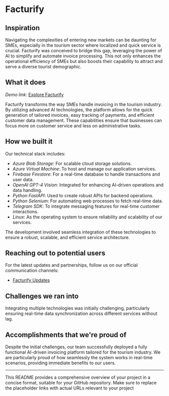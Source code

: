 # Facturify

## Inspiration
Navigating the complexities of entering new markets can be daunting for SMEs, especially in the tourism sector where localized and quick service is crucial. Facturify was conceived to bridge this gap, leveraging the power of AI to simplify and automate invoice processing. This not only enhances the operational efficiency of SMEs but also boosts their capability to attract and serve a diverse tourist demographic.

## What it does
*Demo link*: [Explore Facturify](https://youtu.be/FacturifyDemo)

Facturify transforms the way SMEs handle invoicing in the tourism industry. By utilizing advanced AI technologies, the platform allows for the quick generation of tailored invoices, easy tracking of payments, and efficient customer data management. These capabilities ensure that businesses can focus more on customer service and less on administrative tasks.

## How we built it
Our technical stack includes:
- *Azure Blob Storage*: For scalable cloud storage solutions.
- *Azure Virtual Machine*: To host and manage our application services.
- *Firebase Firestore*: For a real-time database to handle transactions and user data.
- *OpenAI GPT-4 Vision*: Integrated for enhancing AI-driven operations and data handling.
- *Python FastAPI*: Used to create robust APIs for backend operations.
- *Python Selenium*: For automating web processes to fetch real-time data.
- *Telegram SDK*: To integrate messaging features for real-time customer interactions.
- *Linux*: As the operating system to ensure reliability and scalability of our services.

The development involved seamless integration of these technologies to ensure a robust, scalable, and efficient service architecture.

## Reaching out to potential users
For the latest updates and partnerships, follow us on our official communication channels:
- [Facturify Updates](https://x.com/facturifyupdates)

## Challenges we ran into
Integrating multiple technologies was initially challenging, particularly ensuring real-time data synchronization across different services without lag.

## Accomplishments that we're proud of
Despite the initial challenges, our team successfully deployed a fully functional AI-driven invoicing platform tailored for the tourism industry. We are particularly proud of how seamlessly the system works in real-time scenarios, providing immediate benefits to our users.

---

This README provides a comprehensive overview of your project in a concise format, suitable for your GitHub repository. Make sure to replace the placeholder links with actual URLs relevant to your project
